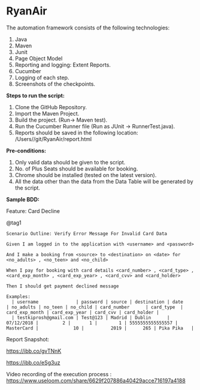 # RyanAir

The automation framework consists of the following technologies:
1. Java
2. Maven 
3. Junit
4. Page Object Model
5. Reporting and logging: Extent Reports.
6. Cucumber
7. Logging of each step.
8. Screenshots of the checkpoints.



**Steps to run the script:**
1. Clone the GitHub Repository.
2. Import the Maven Project.
3. Build the project. (Run-> Maven test). 
4. Run the Cucumber Runner file (Run as JUnit -> RunnerTest.java).
5. Reports should be saved in the following location: /Users/<username>/git/RyanAir/report.html



**Pre-conditions:**
1. Only valid data should be given to the script.
2. No. of Plus Seats should be available for booking.
3. Chrome should be installed (tested on the latest version).
4. All the data other than the data from the Data Table will be generated by the script.



**Sample BDD:**

Feature: Card Decline

@tag1

    Scenario Outline: Verify Error Message For Invalid Card Data
    
    Given I am logged in to the application with <username> and <password>
    
    And I make a booking from <source> to <destination> on <date> for <no_adults> , <no_teen> and <no_child>
    
    When I pay for booking with card details <card_number> , <card_type> , <card_exp_month> , <card_exp_year> , <card_cvv> and <card_holder>
    
    Then I should get payment declined message

    Examples: 
      | username              | password | source | destination | date       | no_adults | no_teen | no_child | card_number      | card_type  | card_exp_month | card_exp_year | card_cvv | card_holder |
      | testkiprosh@gmail.com | Test@123 | Madrid | Dublin      | 07/12/2018 |         2 |       1 |        1 | 5555555555555557 | MasterCard |             10 |          2019 |      265 | Pika Pika   |



Report Snapshot:

https://ibb.co/gvTNnK

https://ibb.co/eSg3uz




Video recording of the execution process :
https://www.useloom.com/share/6629f207886a40429acce716197a4188

